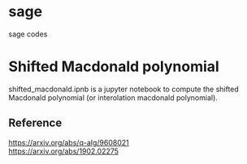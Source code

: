 # sage
sage codes

# Shifted Macdonald polynomial

shifted_macdonald.ipnb is a jupyter notebook to compute the shifted Macdonald polynomial (or interolation macdonald polynomial).

## Reference

https://arxiv.org/abs/q-alg/9608021  
https://arxiv.org/abs/1902.02275
